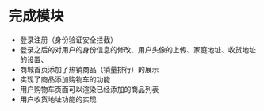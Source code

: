 # 完成模块

* 登录注册（身份验证安全拦截）
* 登录之后的对用户的身份信息的修改、用户头像的上传、家庭地址、收货地址的设置、
* 商城首页添加了热销商品（销量排行）的展示
* 实现了商品添加购物车的功能
* 用户购物车页面可以渲染已经添加的商品列表
* 用户收货地址功能的实现